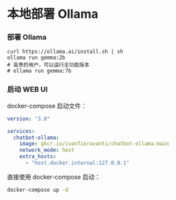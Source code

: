 # 本地部署 Ollama

### 部署 Ollama

```shell
curl https://ollama.ai/install.sh | sh
ollama run gemma:2b
# 高贵的用户，可以运行全功能版本
# ollama run gemma:7b
```

### 启动 WEB UI

docker-compose 启动文件：

```yaml
version: "3.8"

services:
  chatbot-ollama:
    image: ghcr.io/ivanfioravanti/chatbot-ollama:main
    network_mode: host
    extra_hosts:
      - "host.docker.internal:127.0.0.1"
```

直接使用 docker-compose 启动：

```bash
docker-compose up -d
```

